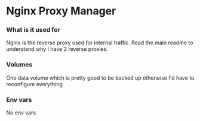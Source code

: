 # Nginx Proxy Manager

### What is it used for

Nginx is the reverse proxy used for internal traffic. Read the main readme to understand why I have 2 reverse proxies.

### Volumes

One data volume which is pretty good to be backed up otherwise I'd have to reconfigure everything

### Env vars

No env vars

